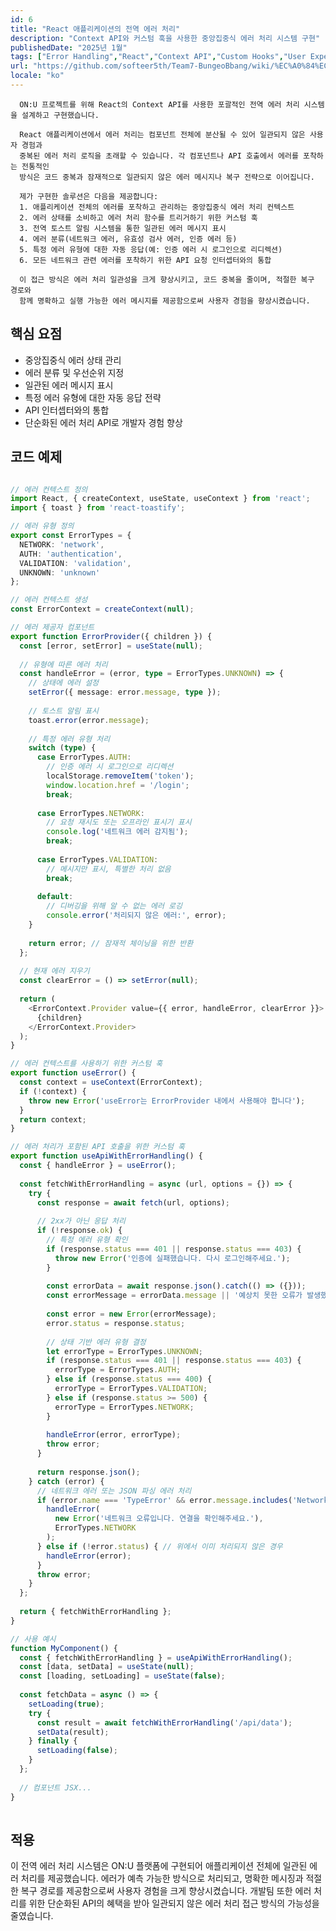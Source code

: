 ```yaml
---
id: 6
title: "React 애플리케이션의 전역 에러 처리"
description: "Context API와 커스텀 훅을 사용한 중앙집중식 에러 처리 시스템 구현"
publishedDate: "2025년 1월"
tags: ["Error Handling","React","Context API","Custom Hooks","User Experience"]
url: "https://github.com/softeer5th/Team7-BungeoBbang/wiki/%EC%A0%84%EC%97%AD-%EC%97%90%EB%9F%AC-%EC%B2%98%EB%A6%AC"
locale: "ko"
---
```



      ON:U 프로젝트를 위해 React의 Context API를 사용한 포괄적인 전역 에러 처리 시스템을 설계하고 구현했습니다.
      
      React 애플리케이션에서 에러 처리는 컴포넌트 전체에 분산될 수 있어 일관되지 않은 사용자 경험과 
      중복된 에러 처리 로직을 초래할 수 있습니다. 각 컴포넌트나 API 호출에서 에러를 포착하는 전통적인 
      방식은 코드 중복과 잠재적으로 일관되지 않은 에러 메시지나 복구 전략으로 이어집니다.
      
      제가 구현한 솔루션은 다음을 제공합니다:
      1. 애플리케이션 전체의 에러를 포착하고 관리하는 중앙집중식 에러 처리 컨텍스트
      2. 에러 상태를 소비하고 에러 처리 함수를 트리거하기 위한 커스텀 훅
      3. 전역 토스트 알림 시스템을 통한 일관된 에러 메시지 표시
      4. 에러 분류(네트워크 에러, 유효성 검사 에러, 인증 에러 등)
      5. 특정 에러 유형에 대한 자동 응답(예: 인증 에러 시 로그인으로 리디렉션)
      6. 모든 네트워크 관련 에러를 포착하기 위한 API 요청 인터셉터와의 통합
      
      이 접근 방식은 에러 처리 일관성을 크게 향상시키고, 코드 중복을 줄이며, 적절한 복구 경로와 
      함께 명확하고 실행 가능한 에러 메시지를 제공함으로써 사용자 경험을 향상시켰습니다.
    

## 핵심 요점

- 중앙집중식 에러 상태 관리
- 에러 분류 및 우선순위 지정
- 일관된 에러 메시지 표시
- 특정 에러 유형에 대한 자동 응답 전략
- API 인터셉터와의 통합
- 단순화된 에러 처리 API로 개발자 경험 향상


## 코드 예제

```typescript

// 에러 컨텍스트 정의
import React, { createContext, useState, useContext } from 'react';
import { toast } from 'react-toastify';

// 에러 유형 정의
export const ErrorTypes = {
  NETWORK: 'network',
  AUTH: 'authentication',
  VALIDATION: 'validation',
  UNKNOWN: 'unknown'
};

// 에러 컨텍스트 생성
const ErrorContext = createContext(null);

// 에러 제공자 컴포넌트
export function ErrorProvider({ children }) {
  const [error, setError] = useState(null);
  
  // 유형에 따른 에러 처리
  const handleError = (error, type = ErrorTypes.UNKNOWN) => {
    // 상태에 에러 설정
    setError({ message: error.message, type });
    
    // 토스트 알림 표시
    toast.error(error.message);
    
    // 특정 에러 유형 처리
    switch (type) {
      case ErrorTypes.AUTH:
        // 인증 에러 시 로그인으로 리디렉션
        localStorage.removeItem('token');
        window.location.href = '/login';
        break;
        
      case ErrorTypes.NETWORK:
        // 요청 재시도 또는 오프라인 표시기 표시
        console.log('네트워크 에러 감지됨');
        break;
        
      case ErrorTypes.VALIDATION:
        // 메시지만 표시, 특별한 처리 없음
        break;
        
      default:
        // 디버깅을 위해 알 수 없는 에러 로깅
        console.error('처리되지 않은 에러:', error);
    }
    
    return error; // 잠재적 체이닝을 위한 반환
  };
  
  // 현재 에러 지우기
  const clearError = () => setError(null);
  
  return (
    <ErrorContext.Provider value={{ error, handleError, clearError }}>
      {children}
    </ErrorContext.Provider>
  );
}

// 에러 컨텍스트를 사용하기 위한 커스텀 훅
export function useError() {
  const context = useContext(ErrorContext);
  if (!context) {
    throw new Error('useError는 ErrorProvider 내에서 사용해야 합니다');
  }
  return context;
}

// 에러 처리가 포함된 API 호출을 위한 커스텀 훅
export function useApiWithErrorHandling() {
  const { handleError } = useError();
  
  const fetchWithErrorHandling = async (url, options = {}) => {
    try {
      const response = await fetch(url, options);
      
      // 2xx가 아닌 응답 처리
      if (!response.ok) {
        // 특정 에러 유형 확인
        if (response.status === 401 || response.status === 403) {
          throw new Error('인증에 실패했습니다. 다시 로그인해주세요.');
        }
        
        const errorData = await response.json().catch(() => ({}));
        const errorMessage = errorData.message || '예상치 못한 오류가 발생했습니다';
        
        const error = new Error(errorMessage);
        error.status = response.status;
        
        // 상태 기반 에러 유형 결정
        let errorType = ErrorTypes.UNKNOWN;
        if (response.status === 401 || response.status === 403) {
          errorType = ErrorTypes.AUTH;
        } else if (response.status === 400) {
          errorType = ErrorTypes.VALIDATION;
        } else if (response.status >= 500) {
          errorType = ErrorTypes.NETWORK;
        }
        
        handleError(error, errorType);
        throw error;
      }
      
      return response.json();
    } catch (error) {
      // 네트워크 에러 또는 JSON 파싱 에러 처리
      if (error.name === 'TypeError' && error.message.includes('Network')) {
        handleError(
          new Error('네트워크 오류입니다. 연결을 확인해주세요.'), 
          ErrorTypes.NETWORK
        );
      } else if (!error.status) { // 위에서 이미 처리되지 않은 경우
        handleError(error);
      }
      throw error;
    }
  };
  
  return { fetchWithErrorHandling };
}

// 사용 예시
function MyComponent() {
  const { fetchWithErrorHandling } = useApiWithErrorHandling();
  const [data, setData] = useState(null);
  const [loading, setLoading] = useState(false);
  
  const fetchData = async () => {
    setLoading(true);
    try {
      const result = await fetchWithErrorHandling('/api/data');
      setData(result);
    } finally {
      setLoading(false);
    }
  };
  
  // 컴포넌트 JSX...
}
    
```


## 적용

이 전역 에러 처리 시스템은 ON:U 플랫폼에 구현되어 애플리케이션 전체에 일관된 에러 처리를 제공했습니다. 에러가 예측 가능한 방식으로 처리되고, 명확한 메시징과 적절한 복구 경로를 제공함으로써 사용자 경험을 크게 향상시켰습니다. 개발팀 또한 에러 처리를 위한 단순화된 API의 혜택을 받아 일관되지 않은 에러 처리 접근 방식의 가능성을 줄였습니다.

